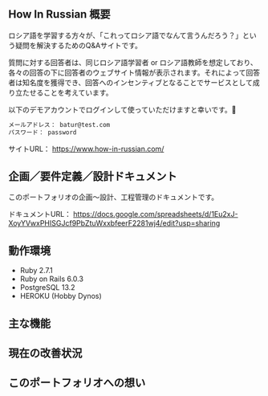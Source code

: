 ## How In Russian 概要

ロシア語を学習する方々が、「これってロシア語でなんて言うんだろう？」という疑問を解決するためのQ&Aサイトです。

質問に対する回答者は、同じロシア語学習者 or ロシア語教師を想定しており、各々の回答の下に回答者のウェブサイト情報が表示されます。それによって回答者は知名度を獲得でき、回答へのインセンティブとなることでサービスとして成り立たせることを考えています。

以下のデモアカウントでログインして使っていただけますと幸いです。:bow:

```md
メールアドレス： batur@test.com
パスワード： password
```

サイトURL： https://www.how-in-russian.com/


## 企画／要件定義／設計ドキュメント

このポートフォリオの企画〜設計、工程管理のドキュメントです。

ドキュメントURL： https://docs.google.com/spreadsheets/d/1Eu2xJ-XoyYVwxPHISGJcf9PbZtuWxxbfeerF2281wj4/edit?usp=sharing


## 動作環境

* Ruby 2.7.1
* Ruby on Rails 6.0.3
* PostgreSQL 13.2
* HEROKU (Hobby Dynos)


## 主な機能




## 現在の改善状況


## このポートフォリオへの想い


